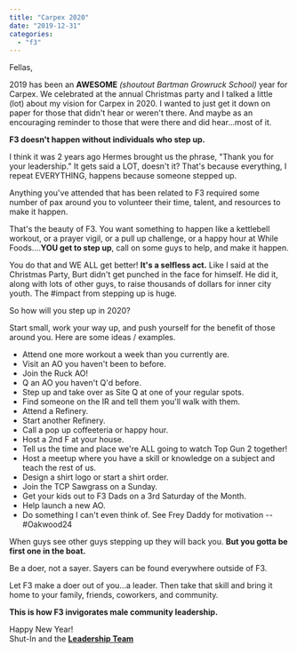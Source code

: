 ```yaml
---
title: "Carpex 2020"
date: "2019-12-31"
categories: 
  - "f3"
---
```


Fellas,

2019 has been an **AWESOME** _(shoutout Bartman Growruck School)_ year for Carpex. We celebrated at the annual Christmas party and I talked a little (lot) about my vision for Carpex in 2020. I wanted to just get it down on paper for those that didn't hear or weren't there. And maybe as an encouraging reminder to those that were there and did hear...most of it.

**F3 doesn't happen without individuals who step up.**

I think it was 2 years ago Hermes brought us the phrase, "Thank you for your leadership." It gets said a LOT, doesn't it? That's because everything, I repeat EVERYTHING, happens because someone stepped up.

Anything you've attended that has been related to F3 required some number of pax around you to volunteer their time, talent, and resources to make it happen.

That's the beauty of F3. You want something to happen like a kettlebell workout, or a prayer vigil, or a pull up challenge, or a happy hour at While Foods....**YOU get to step up**, call on some guys to help, and make it happen.

You do that and WE ALL get better! **It's a selfless act.** Like I said at the Christmas Party, Burt didn't get punched in the face for himself. He did it, along with lots of other guys, to raise thousands of dollars for inner city youth. The #impact from stepping up is huge.

So how will you step up in 2020?

Start small, work your way up, and push yourself for the benefit of those around you. Here are some ideas / examples.

- Attend one more workout a week than you currently are.
- Visit an AO you haven't been to before.
- Join the Ruck AO!
- Q an AO you haven't Q'd before.
- Step up and take over as Site Q at one of your regular spots.
- Find someone on the IR and tell them you'll walk with them.
- Attend a Refinery.
- Start another Refinery.
- Call a pop up coffeeteria or happy hour.
- Host a 2nd F at your house.
- Tell us the time and place we're ALL going to watch Top Gun 2 together!
- Host a meetup where you have a skill or knowledge on a subject and teach the rest of us.
- Design a shirt logo or start a shirt order.
- Join the TCP Sawgrass on a Sunday.
- Get your kids out to F3 Dads on a 3rd Saturday of the Month.
- Help launch a new AO.
- Do something I can't even think of. See Frey Daddy for motivation -- #Oakwood24

When guys see other guys stepping up they will back you. **But you gotta be first one in the boat.**

Be a doer, not a sayer. Sayers can be found everywhere outside of F3.

Let F3 make a doer out of you...a leader. Then take that skill and bring it home to your family, friends, coworkers, and community.

**This is how F3 invigorates male community leadership.**

Happy New Year!  
Shut-In and the [**Leadership Team**](https://f3carpex.com/about/leadership/)
